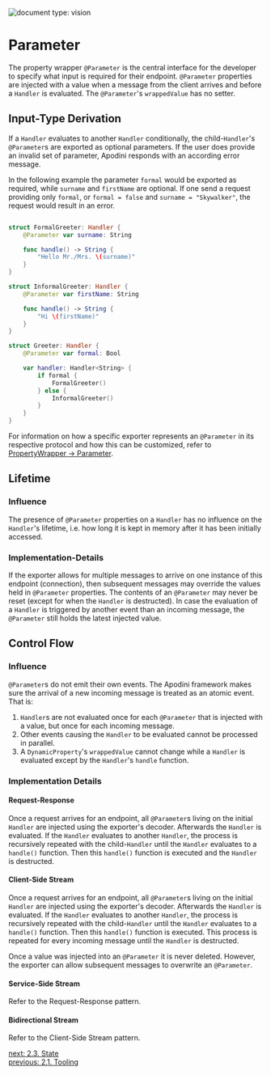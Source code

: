 ![document type: vision](https://themomax.github.io/resources/markdown-labels/document_type_vision.svg)

# Parameter

The property wrapper `@Parameter` is the central interface for the developer to specify what input is required for their endpoint. `@Parameter` properties are injected with a value when a message from the client arrives and before a `Handler` is evaluated. The `@Parameter`'s `wrappedValue` has no setter.

## Input-Type Derivation

If a `Handler` evaluates to another `Handler` conditionally, the child-`Handler`'s `@Parameter`s are exported as optional parameters.
If the user does provide an invalid set of parameter, Apodini responds with an according error message.

In the following example the parameter `formal` would be exported as required, while `surname` and `firstName` are optional. If one send a request providing only `formal`, or `formal = false` and `surname = "Skywalker"`, the request would result in an error.

```swift

struct FormalGreeter: Handler {
    @Parameter var surname: String

    func handle() -> String {
        "Hello Mr./Mrs. \(surname)"
    }
}

struct InformalGreeter: Handler {
    @Parameter var firstName: String

    func handle() -> String {
        "Hi \(firstName)"
    }
}

struct Greeter: Handler {
    @Parameter var formal: Bool

    var handler: Handler<String> {
        if formal {
            FormalGreeter()
        } else {
            InformalGreeter()
        }
    }
}

```


For information on how a specific exporter represents an `@Parameter` in its respective protocol and how this can be customized, refer to [PropertyWrapper -> Parameter](../../PropertyWrapper/Parameter.md).


## Lifetime

### Influence

The presence of `@Parameter` properties on a `Handler` has no influence on the `Handler`'s lifetime, i.e. how long it is kept in memory after it has been initially accessed.

### Implementation-Details

If the exporter allows for multiple messages to arrive on one instance of this endpoint (connection), then subsequent messages may override the values held in `@Parameter` properties. The contents of an `@Parameter` may never be reset (except for when the `Handler` is destructed). In case the evaluation of a `Handler` is triggered by another event than an incoming message, the `@Parameter` still holds the latest injected value.

## Control Flow

### Influence

`@Parameter`s do not emit their own events. The Apodini framework makes sure the arrival of a new incoming message is treated as an atomic event. That is:

1. `Handler`s are not evaluated once for each `@Parameter` that is injected with a value, but once for each incoming message.
2. Other events causing the `Handler` to be evaluated cannot be processed in parallel.
3. A `DynamicProperty`'s `wrappedValue` cannot change while a `Handler` is evaluated except by the `Handler`'s `handle` function.

### Implementation Details

#### Request-Response

Once a request arrives for an endpoint, all `@Parameter`s living on the initial `Handler` are injected using the exporter's decoder. Afterwards the `Handler` is evaluated. If the `Handler` evaluates to another `Handler`, the process is recursively repeated with the child-`Handler` until the `Handler` evaluates to a `handle()` function. Then this `handle()` function is executed and the `Handler` is destructed.

#### Client-Side Stream

Once a request arrives for an endpoint, all `@Parameter`s living on the initial `Handler` are injected using the exporter's decoder. Afterwards the `Handler` is evaluated. If the `Handler` evaluates to another `Handler`, the process is recursively repeated with the child-`Handler` until the `Handler` evaluates to a `handle()` function. Then this `handle()` function is executed. This process is repeated for every incoming message until the `Handler` is destructed.

Once a value was injected into an `@Parameter` it is never deleted. However, the exporter can allow subsequent messages to overwrite an `@Parameter`.

#### Service-Side Stream

Refer to the Request-Response pattern.

#### Bidirectional Stream

Refer to the Client-Side Stream pattern.


[next: 2.3. State](./2.3.%20State.md)  
[previous: 2.1. Tooling](./2.1.%20Tooling.md)